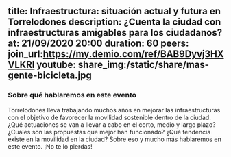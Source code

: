 title: Infraestructura: situación actual y futura en Torrelodones
description: ¿Cuenta la ciudad con infraestructuras amigables para los ciudadanos?
at: 21/09/2020 20:00
duration: 60
peers: 
join_url:https://my.demio.com/ref/BAB9Dyvj3HXVLKRl
youtube:
share_img:/static/share/mas-gente-bicicleta.jpg
----
### Sobre qué hablaremos en este evento

Torrelodones lleva trabajando muchos años en mejorar las infraestructuras con el objetivo de favorecer la movilidad sostenible dentro de la ciudad. ¿Qué actuaciones se van a llevar a cabo en el corto, medio y largo plazo? ¿Cuáles son las propuestas que mejor han funcionado? ¿Qué tendencia existe en la movilidad en la ciudad? Sobre eso y mucho más hablaremos en este evento. ¡No te lo pierdas!
